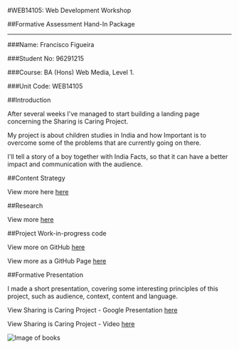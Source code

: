 #WEB14105: Web Development Workshop

##Formative Assessment Hand-In Package
___

###Name: Francisco Figueira

###Student No: 96291215

###Course: BA (Hons) Web Media, Level 1.

###Unit Code: WEB14105

<p></p>

##Introduction

After several weeks I've managed to start building a landing page concerning the Sharing is Caring Project.

My project is about children studies in India and how Important is to overcome some of the problems that are currently going on there.

I'll tell a story of a boy together with India Facts, so that it can have a better impact and communication with the audience.

##Content Strategy

View more here [here](https://docs.google.com/document/d/1HvFSjAU0RytwTn1HKiFMnaH4nBz6DKD1Rjn3igjYAUk/edit?usp=sharing)

##Research

View more [here](https://docs.google.com/document/d/18AaTGYCDE0G5DpKqhkqNNnHfGvVeX2szgefiYVU76Gw/edit)

##Project Work-in-progress code

View more on GitHub [here](https://github.com/itsfranhere/SharingIsCaring/)

View more as a GitHub Page [here](http://itsfranhere.github.io/SharingIsCaring/)


##Formative Presentation

I made a short presentation, covering some interesting principles of this project, such as audience, context, content and language. 

View Sharing is Caring Project - Google Presentation [here](https://docs.google.com/presentation/d/1of8Rg0K03weKPabyEJX3_cMCUDeeK65T9QFsgKKD9BQ/edit?usp=sharing)

View Sharing is Caring Project - Video [here](https://youtu.be/ArFwAhSfuRY)

![Image of books](http://cl.ly/1d121B2d3o1F/formativepic.png)


